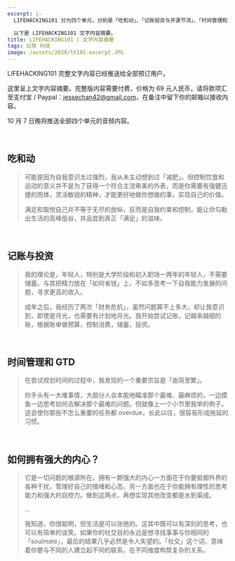 ```yaml
---
excerpt: |-
  LIFEHACKING101 分为四个单元，分别是「吃和动」、「记账投资与开源节流」、「时间管理和 GTD」、「如何拥有强大的内心？」。每一个单元有文字和音频内容，其中文字内容更精炼、结构更紧凑，音频内容则包含了我个人的经历和详细的解释。

  以下是 LIFEHACKING101 文字内容摘要。
title: LIFEHACKING101 | 文字内容摘要
tags: 日常 科技
image: /assets/2019/lh101-excerpt.JPG
---
```


LIFEHACKING101 完整文字内容已经推送给全部预订用户。

这里呈上文字内容摘要。完整版内容需要付费，价格为 69 元人民币，请将款项汇至支付宝 / Paypal：jessechan42@gmail.com，在备注中留下你的邮箱以接收内容。

10 月 7 日晚将推送全部四个单元的音频内容。

<br>

## 吃和动
> 可能是因为自我意识太过强烈，我从未主动想到过「减肥」。但控制饮食和运动的意义并不是为了获得一个符合主流审美的外表，而是你需要有强健迅捷的肉体，灵活敏锐的精神，才能更好地做你想做的事，实现自己的价值。
> 
> 满足和取悦自己并不等于无尽的放纵，反而是自我约束和控制，能让你勾勒出生活的高峰低谷，并品尝到真正「满足」的滋味。

<br>

## 记账与投资
> 我的理论是，年轻人，特别是大学阶段和初入职场一两年的年轻人，不需要储蓄。与其把精力放在「如何省钱」上，不如多思考一下自我能力发展的问题，寻求更高的收入。
> 
> 成年之后，我经历了两次「财务危机」，虽然问题算不上多大，却让我意识到，即使是月光，也需要有计划地月光。我开始尝试记账，记越来越细的账，根据账单做预算，控制消费，储蓄，投资。

<br>

## 时间管理和 GTD
> 在尝试规划时间的过程中，我发现的一个重要宗旨是「由简至繁」。
> 
> 你手头有一大堆事情，大部分人会本能地瞄准那个最难、最麻烦的，一边摸鱼一边思考如何去解决那个最难的问题。但就像上一个小节里我举的例子，这会使你那些不怎么重要的任务都 overdue，长此以往，很容易形成拖延的习惯。

<br>

## 如何拥有强大的内心？
> 它是一切问题的根源所在。拥有一颗强大的内心一方面在于你要抵御外界的各种干扰，管理好自己的情绪和心态，另一方面也在于你能拥有理性的思考能力和强大的自控力。做到这两点，再想实现其他改变都是水到渠成。
> 
> …
> 
> 我知道，你很聪明，但生活是可以张弛的。这其中既可以有深刻的思考，也可以有简单的谈笑。如果你的社交目的永远是想寻找事事与你相同的「soulmate」，最后的结果几乎必然是令人失望的。「社交」这个词，意味着你要与不同的人建立起不同的联系，在不同维度构筑复杂的关系。

